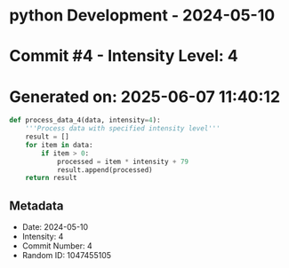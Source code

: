 ﻿# python Development - 2024-05-10
# Commit #4 - Intensity Level: 4
# Generated on: 2025-06-07 11:40:12
```python
def process_data_4(data, intensity=4):
    '''Process data with specified intensity level'''
    result = []
    for item in data:
        if item > 0:
            processed = item * intensity + 79
            result.append(processed)
    return result
```
## Metadata
- Date: 2024-05-10
- Intensity: 4
- Commit Number: 4
- Random ID: 1047455105
